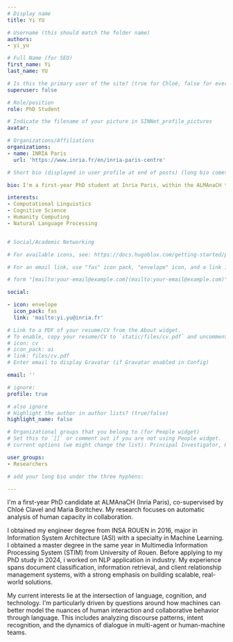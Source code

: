 ```yaml
---
# Display name
title: Yi YU

# Username (this should match the folder name)
authors:
- yi_yu

# Full Name (for SEO)
first_name: Yi
last_name: YU

# Is this the primary user of the site? (true for Chloé, false for everyone else)
superuser: false

# Role/position
role: PhD Student

# Indicate the filename of your picture in SINNet_profile_pictures
avatar:

# Organizations/Affiliations
organizations:
- name: INRIA Paris
  url: 'https://www.inria.fr/en/inria-paris-centre'

# Short bio (displayed in user profile at end of posts) (long bio comes later)

bio: I'm a first-year PhD student at Inria Paris, within the ALMAnaCH team. My research focuses on analyzing human capacity in collaboration using conversational data. 

interests:
- Computational Linguistics
- Cognitive Science
- Humanity Computing
- Natural Language Processing


# Social/Academic Networking

# For available icons, see: https://docs.hugoblox.com/getting-started/page-builder/#icons

# For an email link, use "fas" icon pack, "envelope" icon, and a link in the

# form "[mailto:your-email@example.com](mailto:your-email@example.com)" or "#contact" for contact widget.

social:

- icon: envelope
  icon_pack: fas
  link: 'mailto:yi.yu@inria.fr'

# Link to a PDF of your resume/CV from the About widget.
# To enable, copy your resume/CV to `static/files/cv.pdf` and uncomment the lines below.
# icon: cv
# icon_pack: ai
# link: files/cv.pdf
# Enter email to display Gravatar (if Gravatar enabled in Config)

email: ''

# ignore:
profile: true

# also ignore
# Highlight the author in author lists? (true/false)
highlight_name: false

# Organizational groups that you belong to (for People widget)
# Set this to `[]` or comment out if you are not using People widget.
# current options (we might change the list): Principal Investigator, Researchers, Grad Students, Administration, Visitors, Alumni.

user_groups:
- Researchers

# add your long bio under the three hyphens:

---
```


I'm a first-year PhD candidate at ALMAnaCH (Inria Paris), co-supervised by Chloé Clavel and Maria Boritchev. My research focuses on automatic analysis of human capacity in collaboration.

I obtained my engineer degree from INSA ROUEN in 2016, major in Information System Architecture (ASI) with a specialty in Machine Learning. I obtained a master degree in the same year in Multimedia Information Processing System (STIM) from University of Rouen. Before applying to my PhD study in 2024, i worked on NLP application in industry. My experience spans document classification, information retrieval, and client relationship management systems, with a strong emphasis on building scalable, real-world solutions.

My current interests lie at the intersection of language, cognition, and technology. I'm particularly driven by questions around how machines can better model the nuances of human interaction and collaborative behavior through language. This includes analyzing discourse patterns, intent recognition, and the dynamics of dialogue in multi-agent or human-machine teams.
